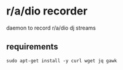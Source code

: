 # r/a/dio recorder

daemon to record r/a/dio dj streams

## requirements

```
sudo apt-get install -y curl wget jq gawk
```
